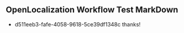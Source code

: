 ## OpenLocalization Workflow Test MarkDown
* d511eeb3-fafe-4058-9618-5ce39df1348c 
thanks!<!--HONumber=Mar16_HO2-->
